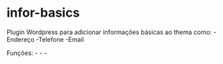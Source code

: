 # infor-basics
Plugin Wordpress para adicionar informações básicas ao thema como: 
-Endereço
-Telefone
-Email

Funções:
-<?php endereco_empresa();?>
-<?php telefone_empresa();?>
-<?php email_empresa();?>
